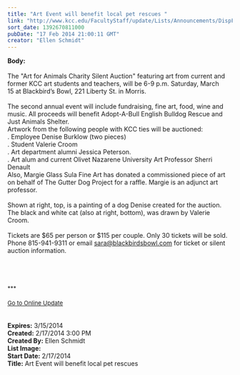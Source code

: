 ```yaml
---
title: "Art Event will benefit local pet rescues "
link: "http://www.kcc.edu/FacultyStaff/update/Lists/Announcements/DispForm.aspx?ID=1419"
sort_date: 1392670811000
pubDate: "17 Feb 2014 21:00:11 GMT"
creator: "Ellen Schmidt"
---
```


<div><b>Body:</b> <div class="ExternalClassE8B46B1E41D64F8E8EE8310DFBCC3949">
<div> </div>
<div>The &quot;Art for Animals Charity Silent Auction&quot; featuring art from current and former KCC art students and teachers, will be 6-9 p.m. Saturday, March 15 at Blackbird’s Bowl, 221 Liberty St. in Morris. </div>
<div> </div>
<div>The second annual event will include fundraising, fine art, food, wine and music. All proceeds will benefit Adopt-A-Bull English Bulldog Rescue and Just Animals Shelter.<br /></div>
<div>Artwork from the following people with KCC ties will be auctioned:</div>
<div>. Employee Denise Burklow (two pieces)</div>
<div>. Student Valerie Croom</div>
<div>. Art department alumni Jessica Peterson. <br />. Art alum and current Olivet Nazarene University Art Professor Sherri Denault</div>
<div>Also, Margie Glass Sula Fine Art has donated a commissioned piece of art on behalf of The Gutter Dog Project for a raffle. Margie is an adjunct art professor.</div>
<div> </div>
<div>Shown at right, top, is a painting of a dog Denise created for the auction. The black and white cat (also at right, bottom), was drawn by Valerie Croom.</div>
<div> </div>
<div>Tickets are $65 per person or $115 per couple. Only 30 tickets will be sold. Phone 815-941-9311 or email <a href="mailto:sara@blackbirdsbowl.com">sara@blackbirdsbowl.com</a> for ticket or silent auction information.<br /></div>
<div> </div>
<div> </div>
<div> </div>
<div>
<div></div>
<div>
<div>
<div><br /></div>
<div><font size="2">***</font></div>
<div><font size="2"></font> </div>
<div><font size="2"></font></div>
<div><font size="2"></font></div>
<div><font size="2"></font></div>
<div><font size="2"></font></div>
<div><font size="2"></font></div>
<div><font size="2"></font></div>
<div><font size="2"></font></div>
<div><font size="2"></font></div>
<div><font size="2"></font></div>
<div><font size="2"></font></div>
<div><font size="2"></font></div>
<div><font size="2"></font></div>
<div><font size="2"></font></div>
<div><font size="2"></font></div>
<div><a href="/FacultyStaff/update/Pages/dailyupdate.aspx"><font size="2">Go to Online Update</font></a></div>
<div> </div>
<div> </div>
<div></div></div></div></div></div></div>
<div><b>Expires:</b> 3/15/2014</div>
<div><b>Created:</b> 2/17/2014 3:00 PM</div>
<div><b>Created By:</b> Ellen Schmidt</div>
<div><b>List Image:</b> <a href="http://www.kcc.edu/SiteCollectionImages/art-pics-morris-event.jpg"></a></div>
<div><b>Start Date:</b> 2/17/2014</div>
<div><b>Title:</b> Art Event will benefit local pet rescues </div>
